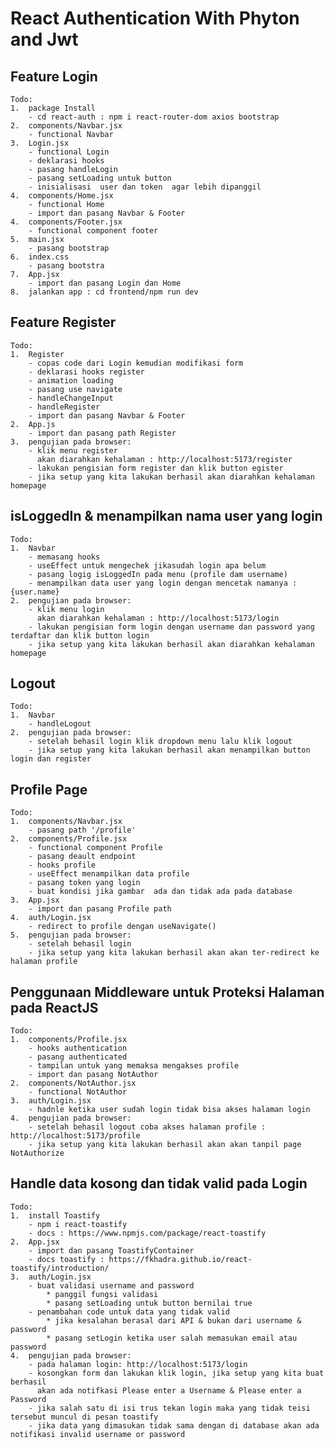 # React Authentication With Phyton and Jwt

## Feature Login

    Todo:
    1.  package Install
        - cd react-auth : npm i react-router-dom axios bootstrap
    2.  components/Navbar.jsx
        - functional Navbar
    3.  Login.jsx
        - functional Login
        - deklarasi hooks
        - pasang handleLogin
        - pasang setLoading untuk button
        - inisialisasi  user dan token  agar lebih dipanggil
    4.  components/Home.jsx
        - functional Home
        - import dan pasang Navbar & Footer
    4.  components/Footer.jsx
        - functional component footer
    5.  main.jsx
        - pasang bootstrap
    6.  index.css
        - pasang bootstra
    7.  App.jsx
        - import dan pasang Login dan Home
    8.  jalankan app : cd frontend/npm run dev

## Feature Register

    Todo:
    1.  Register
        - copas code dari Login kemudian modifikasi form
        - deklarasi hooks register
        - animation loading
        - pasang use navigate
        - handleChangeInput
        - handleRegister
        - import dan pasang Navbar & Footer
    2.  App.js
        - import dan pasang path Register
    3.  pengujian pada browser:
        - klik menu register
          akan diarahkan kehalaman : http://localhost:5173/register
        - lakukan pengisian form register dan klik button egister
        - jika setup yang kita lakukan berhasil akan diarahkan kehalaman homepage

## isLoggedIn & menampilkan nama user yang login

    Todo:
    1.  Navbar
        - memasang hooks
        - useEffect untuk mengechek jikasudah login apa belum
        - pasang logig isLoggedIn pada menu (profile dam username)
        - menampilkan data user yang login dengan mencetak namanya : {user.name}
    2.  pengujian pada browser:
        - klik menu login
          akan diarahkan kehalaman : http://localhost:5173/login
        - lakukan pengisian form login dengan username dan password yang terdaftar dan klik button login
        - jika setup yang kita lakukan berhasil akan diarahkan kehalaman homepage

## Logout

    Todo:
    1.  Navbar
        - handleLogout
    2.  pengujian pada browser:
        - setelah behasil login klik dropdown menu lalu klik logout
        - jika setup yang kita lakukan berhasil akan menampilkan button login dan register

## Profile Page

    Todo:
    1.  components/Navbar.jsx
        - pasang path '/profile'
    2.  components/Profile.jsx
        - functional component Profile
        - pasang deault endpoint
        - hooks profile
        - useEffect menampilkan data profile
        - pasang token yang login
        - buat kondisi jika gambar  ada dan tidak ada pada database
    3.  App.jsx
        - import dan pasang Profile path
    4.  auth/Login.jsx
        - redirect to profile dengan useNavigate()
    5.  pengujian pada browser:
        - setelah behasil login
        - jika setup yang kita lakukan berhasil akan akan ter-redirect ke halaman profile

## Penggunaan Middleware untuk Proteksi Halaman pada ReactJS

    Todo:
    1.  components/Profile.jsx
        - hooks authentication
        - pasang authenticated
        - tampilan untuk yang memaksa mengakses profile
        - import dan pasang NotAuthor
    2.  components/NotAuthor.jsx
        - functional NotAuthor
    3.  auth/Login.jsx
        - hadnle ketika user sudah login tidak bisa akses halaman login
    4.  pengujian pada browser:
        - setelah behasil logout coba akses halaman profile : http://localhost:5173/profile
        - jika setup yang kita lakukan berhasil akan akan tanpil page NotAuthorize

## Handle data kosong dan tidak valid pada Login

    Todo:
    1.  install Toastify
        - npm i react-toastify
        - docs : https://www.npmjs.com/package/react-toastify
    2.  App.jsx
        - import dan pasang ToastifyContainer
        - docs toastify : https://fkhadra.github.io/react-toastify/introduction/
    3.  auth/Login.jsx
        - buat validasi username and password
            * panggil fungsi validasi
            * pasang setLoading untuk button bernilai true
        - penambahan code untuk data yang tidak valid
            * jika kesalahan berasal dari API & bukan dari username & password
            * pasang setLogin ketika user salah memasukan email atau password
    4.  pengujian pada browser:
        - pada halaman login: http://localhost:5173/login
        - kosongkan form dan lakukan klik login, jika setup yang kita buat berhasil
          akan ada notifkasi Please enter a Username & Please enter a Password
        - jika salah satu di isi trus tekan login maka yang tidak teisi tersebut muncul di pesan toastify
        - jika data yang dimasukan tidak sama dengan di database akan ada notifikasi invalid username or password
